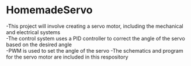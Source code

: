# HomemadeServo  
-This project will involve creating a servo motor, including the mechanical and electrical systems  
-The control system uses a PID controller to correct the angle of the servo based on the desired angle  
-PWM is used to set the angle of the servo 
-The schematics and program for the servo motor are included in this respository  
